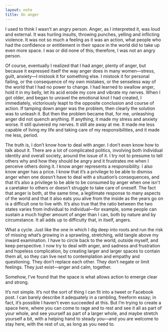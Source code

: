 ```yaml
---
layout: note
title: On anger
---
```


I used to think I wasn’t an angry person. Anger, as I interpreted it, was loud and external. It was hurling insults, throwing punches, yelling and inflicting violence. It was not so much a feeling as it was an action, what people who had the confidence or entitlement in their space in the world did to take up even more space. I was or did none of this; therefore, I was not an angry person.

Of course, eventually I realized that I had anger, plenty of anger, but because it expressed itself the way anger does in many women—stress, guilt, anxiety—I mistook it for something else. I mistook it for personal failing, or the consequence of my own mistakes, or the senseless way of the world that I had no power to change. I had learned to swallow anger, hold it in my belly, let its acid erode my core and vibrate my nerves. When I got older, and began to unravel the emotional knot I had created, I immediately, victoriously leapt to the opposite conclusion and course of action. If tamping down anger was the problem, then clearly the solution was to unleash it. But then the problem became that, for me, unleashing anger did not quench anything. If anything, it made my stress and anxiety worse. It still quivered my nerves. It still ate away at me. It made me less capable of living my life and taking care of my responsibilities, and it made me less, period.

The truth is, I don’t know how to deal with anger. I don’t even know how to talk about it. There are a lot of complicated politics, involving both individual identity and overall society, around the issue of it. I try not to presume to tell others why and how they should be angry and it frustrates me when I perceive others doing it. I know anger represents a responsibility. I also know anger has a price. I know that it’s a privilege to be able to dismiss anger when one doesn’t have to deal with a situation’s consequences, and that it’s also a privilege to be able to be consumed by anger when one isn't a caretaker to others or doesn’t struggle to take care of oneself. The fact that anger is both, at the same time, a legitimate response to many aspects of the world and that it also eats you alive from the inside as the years go on is a difficult one to live with. It’s also true that the ratio between the two states varies from individual to individual—for example, some people can sustain a much higher amount of anger than I can, both by nature and by circumstance. It all adds up to difficulty that, in itself, angers.

What a cycle. Just like the one in which I dig deep into roots and run the risk of missing what’s growing in a sprawling, stretching, wild tangle above my inward examination. I have to circle back to the world, outside myself, and keep perspective. I now try to deal with anger, and sadness and frustration and hopeless complication, by creating larger and larger spaces to contain them all, so they can live next to contemplation and empathy and questioning. They don’t replace each other. They don’t negate or limit feelings. They just exist—anger and calm, together.

Somehow, I’ve found that the space is what allows action to emerge clear and strong.

It’s not simple. It’s not the sort of thing I can fit into a tweet or Facebook post. I can barely describe it adequately in a rambling, freeform essay; in fact, it’s possible I haven’t even succeeded at this. But I’m trying to create a space here, where you can come to rage and to rest and see it all as part of your whole, and see yourself as part of a larger whole, and maybe stretch yourself a bit, with a helping hand to steady you—and you are welcome to stay here, with the rest of us, as long as you need to.
